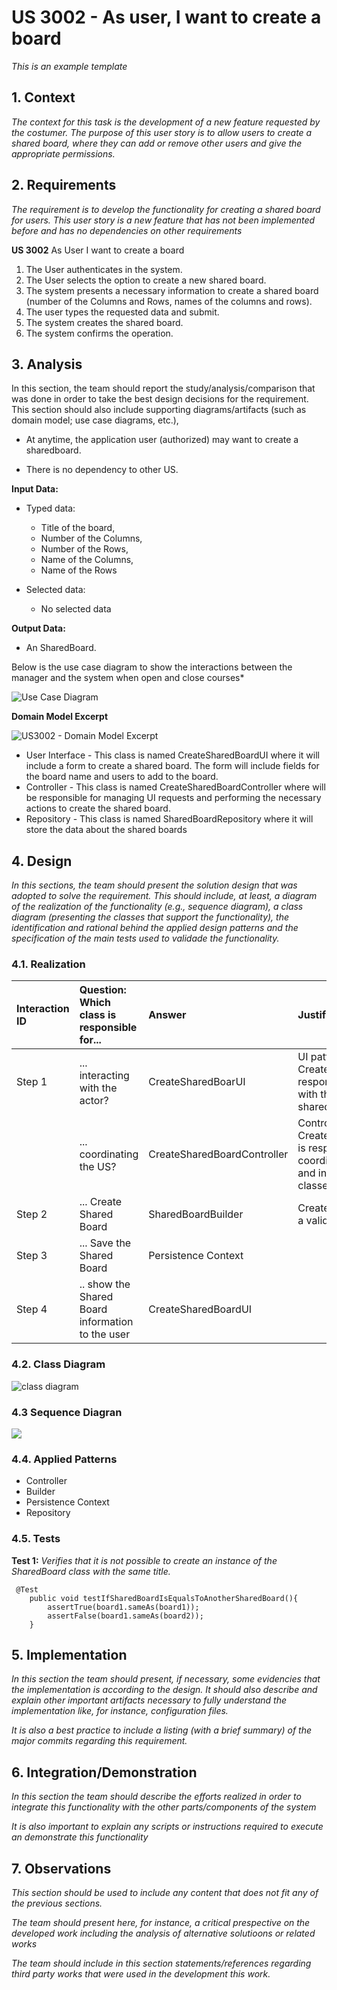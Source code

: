 # US 3002 - As user, I want to create a board

*This is an example template*

## 1. Context

*The context for this task is the development of a new feature requested by the costumer. The purpose of this user story is to allow users to create a shared board, where they can add or remove other users and give the appropriate permissions.*

## 2. Requirements

*The requirement is to develop the functionality for creating a shared board for users. This user story is a new feature that has not been implemented before and has no dependencies on other requirements*

**US 3002** As User I want to create a board
1. The User authenticates in the system.
2. The User selects the option to create a new shared board.
3. The system presents a necessary information to create a shared board (number of the Columns and Rows, names of the columns and rows).
4. The user types the requested data and submit.
5. The system creates the shared board.
6. The system confirms the operation.


## 3. Analysis

In this section, the team should report the study/analysis/comparison that was done in order to take the best design decisions for the requirement. This section should also include supporting diagrams/artifacts (such as domain model; use case diagrams, etc.),

- At anytime, the application user (authorized) may want to create a sharedboard.

- There is no dependency to other US.

**Input Data:**

* Typed data:
    * Title of the board,
    * Number of the Columns,
    * Number of the Rows,
    * Name of the Columns,
    * Name of the Rows


* Selected data:
    * No selected data

**Output Data:**

* An SharedBoard.

Below is the use case diagram to show the interactions between the manager and the system when open and close courses*

![Use Case Diagram](Use_Case_Diagram.svg)


**Domain Model Excerpt**

![](DM_sharedBoard.png "US3002 - Domain Model Excerpt")


* User Interface - This class is named CreateSharedBoardUI where it will include a form to create a shared board. The form will include fields for the board name and users to add to the board.
* Controller     - This class is named CreateSharedBoardController where will be responsible for managing UI requests and performing the necessary actions to create the shared board.
* Repository     - This class is named SharedBoardRepository where it will store the data about the shared boards


## 4. Design

*In this sections, the team should present the solution design that was adopted to solve the requirement. This should include, at least, a diagram of the realization of the functionality (e.g., sequence diagram), a class diagram (presenting the classes that support the functionality), the identification and rational behind the applied design patterns and the specification of the main tests used to validade the functionality.*

### 4.1. Realization


| Interaction ID | Question: Which class is responsible for...      | Answer                      | Justification (with patterns)                                                                                                |
|:---------------|:-------------------------------------------------|:----------------------------|:-----------------------------------------------------------------------------------------------------------------------------|
| Step 1         | ... interacting with the actor?                  | CreateSharedBoarUI          | UI pattern: CreateSharedBoardUI is responsible for interacting with the actor to create a shared board.                      |
|                | ... coordinating the US?                         | CreateSharedBoardController | Controller pattern: CreateSharedBoardController is responsible for coordinating the use case and invoking necessary classes. |
| Step 2         | ... Create Shared Board                          | SharedBoardBuilder          | Creates a complex object on a valid state                                                                                    |
| Step 3         | ... Save the Shared Board                        | Persistence Context         |                                                                                                                              |
| Step 4         | .. show the Shared Board information to the user | CreateSharedBoardUI         |                                                                                                                 |


### 4.2. Class Diagram

![class diagram](Class_Diagram.svg "A Class Diagram")

### 4.3 Sequence Diagran
![](Sequence_Diagram.svg)


### 4.4. Applied Patterns
  - Controller
  - Builder
  - Persistence Context
  - Repository

### 4.5. Tests

**Test 1:** *Verifies that it is not possible to create an instance of the SharedBoard class with the same title.*

```
 @Test
    public void testIfSharedBoardIsEqualsToAnotherSharedBoard(){
        assertTrue(board1.sameAs(board1));
        assertFalse(board1.sameAs(board2));
    }
````


## 5. Implementation

*In this section the team should present, if necessary, some evidencies that the implementation is according to the design. It should also describe and explain other important artifacts necessary to fully understand the implementation like, for instance, configuration files.*

*It is also a best practice to include a listing (with a brief summary) of the major commits regarding this requirement.*

## 6. Integration/Demonstration

*In this section the team should describe the efforts realized in order to integrate this functionality with the other parts/components of the system*

*It is also important to explain any scripts or instructions required to execute an demonstrate this functionality*

## 7. Observations

*This section should be used to include any content that does not fit any of the previous sections.*

*The team should present here, for instance, a critical prespective on the developed work including the analysis of alternative solutioons or related works*

*The team should include in this section statements/references regarding third party works that were used in the development this work.*